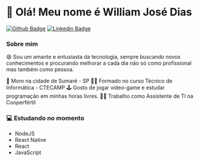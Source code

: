 # 👋 Olá! Meu nome é William José Dias

[![Github Badge](https://img.shields.io/badge/-Github-000?style=flat-square&logo=Github&logoColor=white&link=https://github.com/williamwjd)](https://github.com/williamwjd)
[![Linkedin Badge](https://img.shields.io/badge/-LinkedIn-blue?style=flat-square&logo=Linkedin&logoColor=white&link=https://www.linkedin.com/in/william-jos%C3%A9-dias-641820148/)](https://www.linkedin.com/in/william-jos%C3%A9-dias-641820148/)

### Sobre mim
<p>😄 Sou um amante e entusiasta da tecnologia, sempre buscando novos conhecimentos e procurando melhorar a cada dia não só como profissional mas também como pessoa.</p>

📍 Moro na cidade de Sumaré - SP
👨‍🎓 Formado no curso Técnico de Informática - CTECAMP
🕹 Gosto de jogar video-game e estudar programação em minhas horas livres.
👨‍💼 Trabalho como Assistente de TI na Cooperfértil


### 💻 Estudando no momento
- NodeJS
- React Native
- React
- JavaScript
